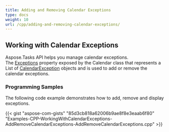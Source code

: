 ```yaml
---
title: Adding and Removing Calendar Exceptions
type: docs
weight: 10
url: /cpp/adding-and-removing-calendar-exceptions/
---
```


## **Working with Calendar Exceptions**
Aspose.Tasks API helps you manage calendar exceptions. The [Exceptions](https://apireference.aspose.com/tasks/cpp/class/aspose.tasks.calendar_exception/) property exposed by the Calendar class that represents a List of [CalendarException](https://apireference.aspose.com/tasks/cpp/class/aspose.tasks.calendar_exception/) objects and is used to add or remove the calendar exceptions.
### **Programming Samples**
The following code example demonstrates how to add, remove and display exceptions.

{{< gist "aspose-com-gists" "85d3cb818a62006b9ae8f8e3eaab6f80" "Examples-CPP-WorkingWithCalendarExceptions-AddRemoveCalendarExceptions-AddRemoveCalendarExceptions.cpp" >}}
